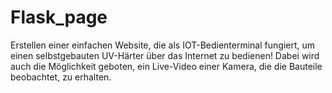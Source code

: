 # Flask_page
Erstellen einer einfachen Website, die als IOT-Bedienterminal fungiert, um einen selbstgebauten UV-Härter über das Internet zu bedienen!
Dabei wird auch die Möglichkeit geboten, ein Live-Video einer Kamera, die die Bauteile beobachtet, zu erhalten.
